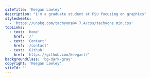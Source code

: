 ```yaml
---
siteTitle: 'Keegan Lawley'
description: "I'm a graduate student at FSU focusing on graphics"
stylesheets:
  - 'https://unpkg.com/tachyons@4.7.4/css/tachyons.min.css'
topLinks:
  - text: 'Home'
    href: '/'
  - text: 'Contact'
    href: '/contact'
  - text: 'Github'
    href: 'https://github.com/keeganl/'
backgroundClass: 'bg-dark-gray'
copyright: 'Keegan Lawley'
siteId: ''
---
```

